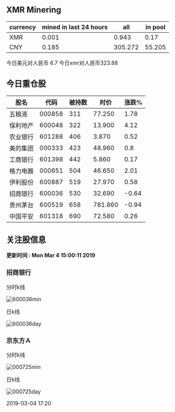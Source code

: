 ## XMR Minering

|currency|mined in last 24 hours|all|in pool|
|---|---|---|---|
|XMR|0.001|0.943|0.17|
|CNY|0.185|305.272|55.205|

今日美元对人民币 6.7	今日xmr对人民币323.88


## 今日重仓股 

|股名|代码|被持数|时价|涨跌%|
|---|---|---|---|---|
|五粮液|000858|311|77.250|1.78|
|保利地产|600048|322|13.900|4.12|
|农业银行|601288|406|3.870|0.52|
|美的集团|000333|423|48.960|0.8|
|工商银行|601398|442|5.860|0.17|
|格力电器|000651|504|46.650|2.01|
|伊利股份|600887|519|27.970|0.58|
|招商银行|600036|530|32.690|-0.64|
|贵州茅台|600519|658|781.860|-0.94|
|中国平安|601318|690|72.580|0.26|

## 关注股信息
**更新时间 : Mon Mar  4 15:00:11 2019**
### 招商银行 
分时k线

![600036min](http://image.sinajs.cn/newchart/min/n/sh600036.gif)

日k线

![600036day](http://image.sinajs.cn/newchart/daily/n/sh600036.gif)

### 京东方Ａ 
分时k线

![000725min](http://image.sinajs.cn/newchart/min/n/sz000725.gif)

日k线

![000725day](http://image.sinajs.cn/newchart/daily/n/sz000725.gif)

2019-03-04 17:20